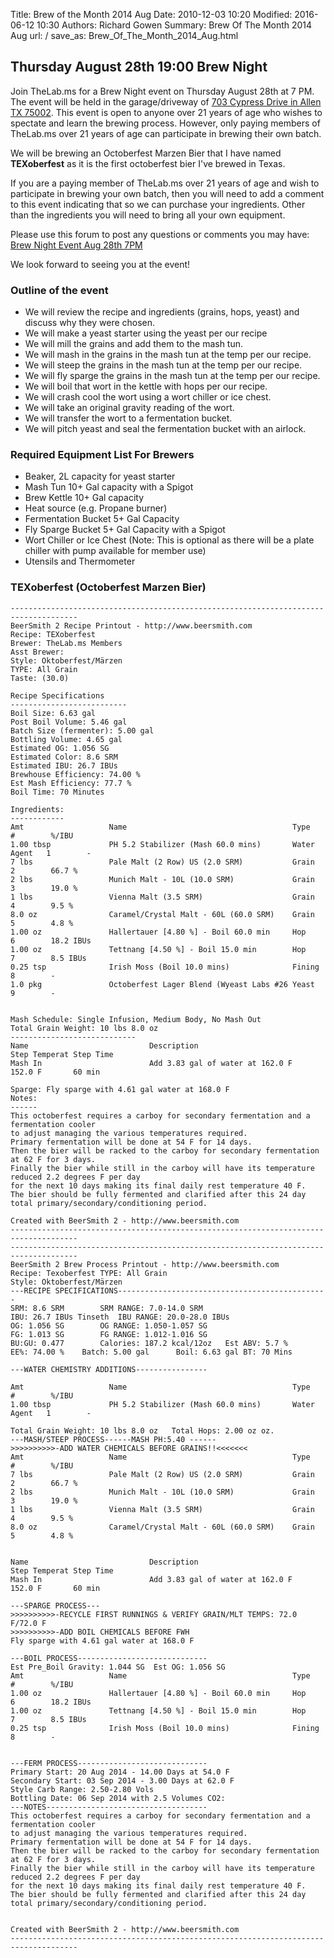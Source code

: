 Title: Brew of the Month 2014 Aug
Date: 2010-12-03 10:20
Modified: 2016-06-12 10:30
Authors: Richard Gowen
Summary: Brew Of The Month 2014 Aug
url: /
save_as: Brew_Of_The_Month_2014_Aug.html

Thursday August 28th 19:00 Brew Night
-------------------------------------

Join TheLab.ms for a Brew Night event on Thursday August 28th at 7 PM.
The event will be held in the garage/driveway of [703 Cypress Drive in
Allen TX 75002](https://goo.gl/maps/l7MTr). This event is open to anyone
over 21 years of age who wishes to spectate and learn the brewing
process. However, only paying members of TheLab.ms over 21 years of age
can participate in brewing their own batch.

We will be brewing an Octoberfest Marzen Bier that I have named
**TEXoberfest** as it is the first octoberfest bier I've brewed in
Texas.

If you are a paying member of TheLab.ms over 21 years of age and wish to
participate in brewing your own batch, then you will need to add a
comment to this event indicating that so we can purchase your
ingredients. Other than the ingredients you will need to bring all your
own equipment.

Please use this forum to post any questions or comments you may have:
[Brew Night Event Aug 28th
7PM](http://forum.thelab.ms/viewtopic.php?f=11&t=2032)

We look forward to seeing you at the event!

### Outline of the event

-   We will review the recipe and ingredients (grains, hops, yeast) and
    discuss why they were chosen.
-   We will make a yeast starter using the yeast per our recipe
-   We will mill the grains and add them to the mash tun.
-   We will mash in the grains in the mash tun at the temp per our
    recipe.
-   We will steep the grains in the mash tun at the temp per our recipe.
-   We will fly sparge the grains in the mash tun at the temp per our
    recipe.
-   We will boil that wort in the kettle with hops per our recipe.
-   We will crash cool the wort using a wort chiller or ice chest.
-   We will take an original gravity reading of the wort.
-   We will transfer the wort to a fermentation bucket.
-   We will pitch yeast and seal the fermentation bucket with an
    airlock.

### Required Equipment List For Brewers

-   Beaker, 2L capacity for yeast starter
-   Mash Tun 10+ Gal capacity with a Spigot
-   Brew Kettle 10+ Gal capacity
-   Heat source (e.g. Propane burner)
-   Fermentation Bucket 5+ Gal Capacity
-   Fly Sparge Bucket 5+ Gal Capacity with a Spigot
-   Wort Chiller or Ice Chest (Note: This is optional as there will be a
    plate chiller with pump available for member use)
-   Utensils and Thermometer

### TEXoberfest (Octoberfest Marzen Bier)

    -------------------------------------------------------------------------------------
    BeerSmith 2 Recipe Printout - http://www.beersmith.com
    Recipe: TEXoberfest
    Brewer: TheLab.ms Members
    Asst Brewer: 
    Style: Oktoberfest/Märzen
    TYPE: All Grain
    Taste: (30.0) 

    Recipe Specifications
    --------------------------
    Boil Size: 6.63 gal
    Post Boil Volume: 5.46 gal
    Batch Size (fermenter): 5.00 gal   
    Bottling Volume: 4.65 gal
    Estimated OG: 1.056 SG
    Estimated Color: 8.6 SRM
    Estimated IBU: 26.7 IBUs
    Brewhouse Efficiency: 74.00 %
    Est Mash Efficiency: 77.7 %
    Boil Time: 70 Minutes

    Ingredients:
    ------------
    Amt                   Name                                     Type          #        %/IBU         
    1.00 tbsp             PH 5.2 Stabilizer (Mash 60.0 mins)       Water Agent   1        -             
    7 lbs                 Pale Malt (2 Row) US (2.0 SRM)           Grain         2        66.7 %        
    2 lbs                 Munich Malt - 10L (10.0 SRM)             Grain         3        19.0 %        
    1 lbs                 Vienna Malt (3.5 SRM)                    Grain         4        9.5 %         
    8.0 oz                Caramel/Crystal Malt - 60L (60.0 SRM)    Grain         5        4.8 %         
    1.00 oz               Hallertauer [4.80 %] - Boil 60.0 min     Hop           6        18.2 IBUs     
    1.00 oz               Tettnang [4.50 %] - Boil 15.0 min        Hop           7        8.5 IBUs      
    0.25 tsp              Irish Moss (Boil 10.0 mins)              Fining        8        -             
    1.0 pkg               Octoberfest Lager Blend (Wyeast Labs #26 Yeast         9        -             


    Mash Schedule: Single Infusion, Medium Body, No Mash Out
    Total Grain Weight: 10 lbs 8.0 oz
    ----------------------------
    Name                           Description                             Step Temperat Step Time     
    Mash In                        Add 3.83 gal of water at 162.0 F        152.0 F       60 min        

    Sparge: Fly sparge with 4.61 gal water at 168.0 F
    Notes:
    ------
    This octoberfest requires a carboy for secondary fermentation and a fermentation cooler 
    to adjust managing the various temperatures required.  
    Primary fermentation will be done at 54 F for 14 days.  
    Then the bier will be racked to the carboy for secondary fermentation at 62 F for 3 days.  
    Finally the bier while still in the carboy will have its temperature reduced 2.2 degrees F per day 
    for the next 10 days making its final daily rest temperature 40 F.  
    The bier should be fully fermented and clarified after this 24 day total primary/secondary/conditioning period.

    Created with BeerSmith 2 - http://www.beersmith.com
    -------------------------------------------------------------------------------------
    -------------------------------------------------------------------------------------
    BeerSmith 2 Brew Process Printout - http://www.beersmith.com
    Recipe: Texoberfest TYPE: All Grain
    Style: Oktoberfest/Märzen
    ---RECIPE SPECIFICATIONS-----------------------------------------------
    SRM: 8.6 SRM        SRM RANGE: 7.0-14.0 SRM
    IBU: 26.7 IBUs Tinseth  IBU RANGE: 20.0-28.0 IBUs
    OG: 1.056 SG        OG RANGE: 1.050-1.057 SG
    FG: 1.013 SG        FG RANGE: 1.012-1.016 SG
    BU:GU: 0.477        Calories: 187.2 kcal/12oz   Est ABV: 5.7 %      
    EE%: 74.00 %    Batch: 5.00 gal      Boil: 6.63 gal BT: 70 Mins

    ---WATER CHEMISTRY ADDITIONS----------------

    Amt                   Name                                     Type          #        %/IBU         
    1.00 tbsp             PH 5.2 Stabilizer (Mash 60.0 mins)       Water Agent   1        -             

    Total Grain Weight: 10 lbs 8.0 oz   Total Hops: 2.00 oz oz.
    ---MASH/STEEP PROCESS------MASH PH:5.40 ------
    >>>>>>>>>>-ADD WATER CHEMICALS BEFORE GRAINS!!<<<<<<<
    Amt                   Name                                     Type          #        %/IBU         
    7 lbs                 Pale Malt (2 Row) US (2.0 SRM)           Grain         2        66.7 %        
    2 lbs                 Munich Malt - 10L (10.0 SRM)             Grain         3        19.0 %        
    1 lbs                 Vienna Malt (3.5 SRM)                    Grain         4        9.5 %         
    8.0 oz                Caramel/Crystal Malt - 60L (60.0 SRM)    Grain         5        4.8 %         


    Name                           Description                             Step Temperat Step Time     
    Mash In                        Add 3.83 gal of water at 162.0 F        152.0 F       60 min        

    ---SPARGE PROCESS---
    >>>>>>>>>>-RECYCLE FIRST RUNNINGS & VERIFY GRAIN/MLT TEMPS: 72.0 F/72.0 F
    >>>>>>>>>>-ADD BOIL CHEMICALS BEFORE FWH
    Fly sparge with 4.61 gal water at 168.0 F

    ---BOIL PROCESS-----------------------------
    Est Pre_Boil Gravity: 1.044 SG  Est OG: 1.056 SG
    Amt                   Name                                     Type          #        %/IBU         
    1.00 oz               Hallertauer [4.80 %] - Boil 60.0 min     Hop           6        18.2 IBUs     
    1.00 oz               Tettnang [4.50 %] - Boil 15.0 min        Hop           7        8.5 IBUs      
    0.25 tsp              Irish Moss (Boil 10.0 mins)              Fining        8        -             


    ---FERM PROCESS-----------------------------
    Primary Start: 20 Aug 2014 - 14.00 Days at 54.0 F
    Secondary Start: 03 Sep 2014 - 3.00 Days at 62.0 F
    Style Carb Range: 2.50-2.80 Vols
    Bottling Date: 06 Sep 2014 with 2.5 Volumes CO2: 
    ---NOTES------------------------------------
    This octoberfest requires a carboy for secondary fermentation and a fermentation cooler 
    to adjust managing the various temperatures required.  
    Primary fermentation will be done at 54 F for 14 days.  
    Then the bier will be racked to the carboy for secondary fermentation at 62 F for 3 days.  
    Finally the bier while still in the carboy will have its temperature reduced 2.2 degrees F per day 
    for the next 10 days making its final daily rest temperature 40 F.  
    The bier should be fully fermented and clarified after this 24 day total primary/secondary/conditioning period.


    Created with BeerSmith 2 - http://www.beersmith.com
    -------------------------------------------------------------------------------------
